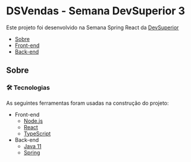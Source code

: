 # DSVendas - Semana DevSuperior 3

Este projeto foi desenvolvido na Semana Spring React da [DevSuperior](https://devsuperior.com.br)

<!--ts-->
  * [Sobre](#sobre)
  * [Front-end](frontend)
  * [Back-end](backend)
<!--te-->

## Sobre

### 🛠 Tecnologias

As seguintes ferramentas foram usadas na construção do projeto:

- Front-end
  - [Node.js](https://nodejs.org/en/)
  - [React](https://pt-br.reactjs.org/)
  - [TypeScript](https://www.typescriptlang.org/)
- Back-end
  - [Java 11](https://www.oracle.com/br/java/technologies/javase-jdk11-downloads.html)
  - [Spring](https://spring.io)
